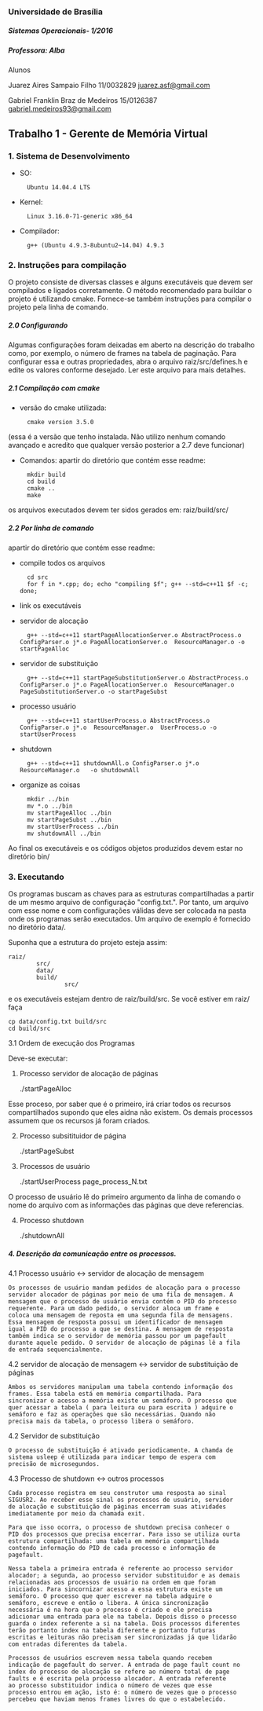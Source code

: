### Universidade de Brasília
##### Sistemas Operacionais- 1/2016
##### Professora: Alba

Alunos

Juarez Aires Sampaio Filho      11/0032829      juarez.asf@gmail.com

Gabriel Franklin Braz de Medeiros 15/0126387    gabriel.medeiros93@gmail.com


## Trabalho 1 - Gerente de Memória Virtual

### 1. Sistema de Desenvolvimento

* SO:

    	Ubuntu 14.04.4 LTS

* Kernel:
    
    	Linux 3.16.0-71-generic x86_64
        
* Compilador:
    
    	g++ (Ubuntu 4.9.3-8ubuntu2~14.04) 4.9.3


### 2. Instruções para compilação

 O projeto consiste de diversas classes e alguns executáveis que devem
 ser compilados e ligados corretamente. O método recomendado para
 buildar o projeto é utilizando cmake. Fornece-se também instruções
 para compilar o projeto pela linha de comando.


##### 2.0 Configurando

Algumas configurações foram deixadas em aberto na descrição do
trabalho como, por exemplo, o número de frames na tabela de paginação.
Para configurar essa e outras propriedades, abra o arquivo 
raiz/src/defines.h e edite os valores conforme desejado. Ler este
arquivo para mais detalhes.


##### 2.1 Compilação com cmake
* versão do cmake utilizada: 

    	cmake version 3.5.0

(essa é a versão que tenho instalada. Não utilizo nenhum
comando avançado e acredito que qualquer versão posterior a
2.7 deve funcionar)

* Comandos:
apartir do diretório que contém esse readme:

        mkdir build
    	cd build
    	cmake ..
    	make

os arquivos executados devem ter sidos gerados em:
raiz/build/src/


##### 2.2 Por linha de comando

apartir do diretório que contém esse readme:
    
* compile todos os arquivos
        
        cd src
        for f in *.cpp; do; echo "compiling $f"; g++ --std=c++11 $f -c; done; 
            
* link os executáveis
         
* servidor de alocação
            
        g++ --std=c++11 startPageAllocationServer.o AbstractProcess.o ConfigParser.o j*.o PageAllocationServer.o  ResourceManager.o -o startPageAlloc 
         
- servidor de substituição
                
        g++ --std=c++11 startPageSubstitutionServer.o AbstractProcess.o ConfigParser.o j*.o PageAllocationServer.o  ResourceManager.o PageSubstitutionServer.o -o startPageSubst
          
- processo usuário
            
        g++ --std=c++11 startUserProcess.o AbstractProcess.o ConfigParser.o j*.o  ResourceManager.o  UserProcess.o -o startUserProcess 
                
- shutdown
            
        g++ --std=c++11 shutdownAll.o ConfigParser.o j*.o  ResourceManager.o   -o shutdownAll
         
* organize as coisas
         
		mkdir ../bin
		mv *.o ../bin
      	mv startPageAlloc ../bin
     	mv startPageSubst ../bin
     	mv startUserProcess ../bin
     	mv shutdownAll ../bin
  
          
 Ao final os executáveis e os códigos objetos produzidos devem estar
 no diretório bin/

### 3. Executando

Os programas buscam as chaves para as estruturas compartilhadas a
partir de um mesmo arquivo de configuração "config.txt.". Por tanto,
um arquivo com esse nome e com configurações válidas deve ser colocada
na pasta onde os programas serão executados. Um arquivo de exemplo é
fornecido no diretório data/.

Suponha que a estrutura do projeto esteja assim:

   	raiz/
        	src/
        	data/
        	build/
            		src/

e os executáveis estejam dentro de raiz/build/src. Se você estiver em raiz/ faça

    cp data/config.txt build/src
    cd build/src
     


3.1 Ordem de execução dos Programas

Deve-se executar:

1. Processo servidor de alocação de páginas
        
    ./startPageAlloc
        
Esse proceso, por saber que é o primeiro, irá criar todos os recursos compartilhados supondo
que eles aidna não existem. Os demais processos assumem que os recursos já foram criados.
        
2. Processo subsitituidor de página
    
    ./startPageSubst
        
3. Processos de usuário
    
    ./startUserProcess page_process_N.txt
        
O processo de usuário lê do primeiro argumento da linha de comando o nome do arquivo com
as informações das páginas que deve referencias.
     
4. Processo shutdown
     
    ./shutdownAll

##### 4. Descrição da comunicação entre os processos.

4.1 Processo usuário <-> servidor de alocação de mensagem

    Os processos de usuário mandam pedidos de alocação para o processo
    servidor alocador de páginas por meio de uma fila de mensagem. A
    mensagem que o processo de usuário envia contém o PID do processo
    requerente. Para um dado pedido, o servidor aloca um frame e
    coloca uma mensagem de reposta em uma segunda fila de mensagens.
    Essa mensagem de resposta possui um identificador de mensagem
    igual a PID do processo a que se destina. A mensagem de resposta
    também indica se o servidor de memória passou por um pagefault
    durante aquele pedido. O servidor de alocação de páginas lê a fila
    de entrada sequencialmente.



4.2 servidor de alocação de mensagem  <-> servidor de substituição de páginas

    Ambos os servidores manipulam uma tabela contendo informação dos
    frames. Essa tabela está em memória compartilhada. Para
    sincronizar o acesso a memória existe um semáforo. O processo que
    quer acessar a tabela ( para leitura ou para escrita ) adquire o
    semáforo e faz as operações que são necessárias. Quando não
    precisa mais da tabela, o processo libera o semáforo.


4.2 Servidor de substituição

    O processo de substituição é ativado periodicamente. A chamda de
    sistema usleep é utilizada para indicar tempo de espera com
    precisão de microsegundos.

4.3 Processo de shutdown <-> outros processos

    Cada processo registra em seu construtor uma resposta ao sinal
    SIGUSR2. Ao receber esse sinal os processos de usuário, servidor
    de alocação e substituição de páginas encerram suas atividades
    imediatamente por meio da chamada exit.
    
    Para que isso ocorra, o processo de shutdown precisa conhecer o
    PID dos processos que precisa encerrar. Para isso se utiliza ourta
    estrutura compartilhada: uma tabela em memória compartilhada
    contendo informação do PID de cada processo e informação de
    pagefault. 
    
    Nessa tabela a primeira entrada é referente ao processo servidor
    alocador; a segunda, ao processo servidor substituidor e as demais
    relacionadas aos processos de usuário na ordem em que foram
    iniciados. Para sincornizar acesso a essa estrutura existe um
    semáforo. O processo que quer escrever na tabela adquire o
    semáforo, escreve e então o libera. A única sincronização
    necessária é na hora que o processo é criado e ele precisa
    adicionar uma entrada para ele na tabela. Depois disso o processo
    guarda o index referente a si na tabela. Dois processos diferentes
    terão portanto index na tabela diferente e portanto futuras
    escritas e leituras não precisam ser sincronizadas já que lidarão
    com entradas diferentes da tabela.

    Processos de usuários escrevem nessa tabela quando recebem
    indicação de pagefault do server. A entrada de page fault count no
    index do processo de alocação se refere ao número total de page
    faults e é escrita pela processo alocador. A entrada referente
    ao processo substituidor indica o número de vezes que esse
    processo entrou em ação, isto é: o número de vezes que o processo
    percebeu que haviam menos frames livres do que o estabelecido.

